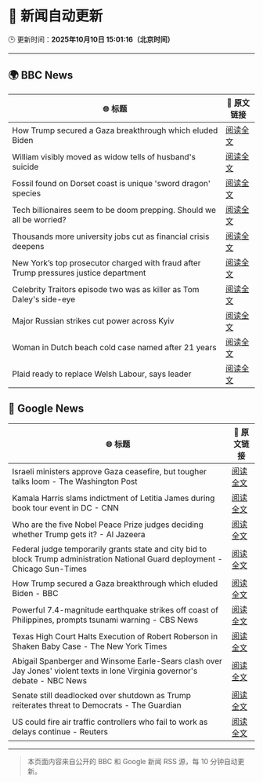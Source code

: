 # 🧠 新闻自动更新

🕒 更新时间：**2025年10月10日 15:01:16（北京时间）**

---

## 🌍 BBC News

| 🌐 标题 | 🔗 原文链接 |
|--------|-------------|
| How Trump secured a Gaza breakthrough which eluded Biden | [阅读全文](https://www.bbc.com/news/articles/cj3yke64vp6o?at_medium=RSS&at_campaign=rss) |
| William visibly moved as widow tells of husband's suicide | [阅读全文](https://www.bbc.com/news/articles/c2ej877g7w1o?at_medium=RSS&at_campaign=rss) |
| Fossil found on Dorset coast is unique 'sword dragon' species | [阅读全文](https://www.bbc.com/news/articles/cdjzvzzy0mxo?at_medium=RSS&at_campaign=rss) |
| Tech billionaires seem to be doom prepping. Should we all be worried? | [阅读全文](https://www.bbc.com/news/articles/cly17834524o?at_medium=RSS&at_campaign=rss) |
| Thousands more university jobs cut as financial crisis deepens | [阅读全文](https://www.bbc.com/news/articles/cp3ve5jegkvo?at_medium=RSS&at_campaign=rss) |
| New York’s top prosecutor charged with fraud after Trump pressures justice department | [阅读全文](https://www.bbc.com/news/articles/c4g9n4xj904o?at_medium=RSS&at_campaign=rss) |
| Celebrity Traitors episode two was as killer as Tom Daley's side-eye | [阅读全文](https://www.bbc.com/news/articles/c1edwzpdlx4o?at_medium=RSS&at_campaign=rss) |
| Major Russian strikes cut power across Kyiv | [阅读全文](https://www.bbc.com/news/articles/cvgq2vnxzlvo?at_medium=RSS&at_campaign=rss) |
| Woman in Dutch beach cold case named after 21 years | [阅读全文](https://www.bbc.com/news/articles/cpq5r9epd4qo?at_medium=RSS&at_campaign=rss) |
| Plaid ready to replace Welsh Labour, says leader | [阅读全文](https://www.bbc.com/news/articles/cewnv2xprzko?at_medium=RSS&at_campaign=rss) |

## 📰 Google News

| 🌐 标题 | 🔗 原文链接 |
|--------|-------------|
| Israeli ministers approve Gaza ceasefire, but tougher talks loom - The Washington Post | [阅读全文](https://news.google.com/rss/articles/CBMioAFBVV95cUxOU21kcndhd09vYnpTMlhqYkFfMmJaZTJFd19Zd3YzNlZHX1dleDI1VjNfWk1xUEtjbFpObDM5dFV5MDlpRVkxdXlCZ3pieUVkdjUteFV6eWtQU2pSZXdLNG9iN25fNUZVOVd1Szh0STdRa3hCQ1pYbnNnZ2RoOFdGb3Azb2NpNFdOSWJmVTFlQl9sWjdSZkFIcVRhak1qU25Y?oc=5) |
| Kamala Harris slams indictment of Letitia James during book tour event in DC - CNN | [阅读全文](https://news.google.com/rss/articles/CBMimgFBVV95cUxOTGxYajUxYmJIcXhMUTdOOG5oNHdlY0V1Vm5TWW82UXpIZjc2VGZHRmxYU2pPTGd2cVplUE4yNm5ibTJwTXFLSjNhdUMwRFRoLWZaTVBDelMtTk9hUkx1LVVmRHJldTFTYi1CWlBDaVhFNWNza0ZtZzNoWTZCVHVMd0tBTXU2N3RSSmFFc1FvRW1QS1F4Z3JYSmdB?oc=5) |
| Who are the five Nobel Peace Prize judges deciding whether Trump gets it? - Al Jazeera | [阅读全文](https://news.google.com/rss/articles/CBMitAFBVV95cUxOWUZlYjdhZXJLc2lpN3d6NDVBQmtrTDFscGI2ajd0NFZVQnZWNkw4TG1oSWZJenl5RExRZm92S081X0ZoYWl5cFBXZVRUSDR4dzE2VVZ0cFREU25WQUJvQUFYV0dWLXhOMWRDdk9oSERTQ2gxczY2UUg1TjdpazBrSFVjOVowMERZVHRPcWdHeHBfQmg0UGxUc05KQnVOeENGU0NWQ1dEaEptcXVvb1NteTJnS2_SAboBQVVfeXFMTUsxdmJDTjZnUDFudlN0cnNkdDJVbXFoLVNRMl94aElkNUxKOXJxM202eFdvWkdCUW5pcXhTcWZnVnFCR05jb2NSTS0yT1RvN2FuTjRnZEFqWGxWMXd4X21KUEFqOFVxS0xGX0dSZ0trOGp1X1BlSzZ3RnF4cEFMbHNWU2dhZW9yZlFuT1g2cV96TUI1SHNpel93UFJ6X2MxQklLeEhxOUVKaVlyUTBmbVA2NkZoMGZUN1l3?oc=5) |
| Federal judge temporarily grants state and city bid to block Trump administration National Guard deployment - Chicago Sun-Times | [阅读全文](https://news.google.com/rss/articles/CBMixAFBVV95cUxPRmVPUDMtTmxfZy1tYmE2VjZfNVZyU0NkWW84elVuX0JwcUZqaGJhWWE3b1gwbkVpMm5fUXRyblcxVXZxTjBscVd5Q3hEN1JxWjdBSWVCSUU5aFpEUFZNVU1pd3NjclZwR21xWUI5Wm1ab1c2VXBvdzRGbm1ueU9nU1pWQXJJUnJyN2VNOXFzY3FzYWg4N3AwWGx6QlVYbEVVaGlHRUhzR1haX284QjhGTTd2YkdNWV92LTNkUVlaZUZ1b1F2?oc=5) |
| How Trump secured a Gaza breakthrough which eluded Biden - BBC | [阅读全文](https://news.google.com/rss/articles/CBMiWkFVX3lxTFBndy0xLXZYMVIzVUx0ZVVXM1E0NlhoSk1ya3g0YVQ4QTRzdEZiaW1rMDB1eks0cVhZempaM3BjeDVsbV9oc3dKejlWZjJjNS1fNDVzNmU1cExUd9IBX0FVX3lxTFA3TWJ5Wm5mWTF3R2xHekVxa3VaN0JyWGU4Nm4yS2d5TzA5eTBZYWRzenRJaENxYXJrXzM3YUdWcnN6RkxNVmNuWlNMRjl5emE0WUp3ZWtLZWFnOE44WnlJ?oc=5) |
| Powerful 7.4-magnitude earthquake strikes off coast of Philippines, prompts tsunami warning - CBS News | [阅读全文](https://news.google.com/rss/articles/CBMimAFBVV95cUxQRzd0WWVCQUdWUUE5UFBCN2k3b3JUZFJrSldaUDFPSDFNS3dORnpuZUNoVXVaYjlwVzdzUUpTNDZwbTZQYUNWZ2E1THhpNG9raXZTTmFXa3dWWEd0c3VuM2xPczRKOThBeXlyeW9seVpCQklCb0kxWFZ6SmZYTHFHNG1tZ0lxMEh3eGViZWxWQkt0UE1GOVpzbdIBngFBVV95cUxOcjhHUzlBMTZ1WG9XaFFzYVhCUmpIU2h6a3FLQVl2SFJRLVlqdzc3VmltaHJJQTdLeG9DTWVackFFZGV4QkE4YmZvOWRJTDVPZDVLUzNQb19EN1JXcnVRTkh0aDlFTVdEdUlkaHJ6cDdQMFhCYkJCOUVZMlltank4YUFvLXN4NHFyR1pWX05hY0lBQmZhNUVwSHRVVDBRUQ?oc=5) |
| Texas High Court Halts Execution of Robert Roberson in Shaken Baby Case - The New York Times | [阅读全文](https://news.google.com/rss/articles/CBMiekFVX3lxTFA1NExyNmE3UGtSekVKdUotOGd2a1VUOEpBUE9jNG9WZm5kczZRM0tEdU54dHJKeThsOFQyTWY4LV82aGNxcWdEcW5aTWZmT1I5R1FhWVZTQ21KM1cxMEd3b3lIOW03Nkc1akNBWjJTaURieE5HUTA3QnVR?oc=5) |
| Abigail Spanberger and Winsome Earle-Sears clash over Jay Jones' violent texts in lone Virginia governor's debate - NBC News | [阅读全文](https://news.google.com/rss/articles/CBMitwFBVV95cUxONWE0MmZzVWttQTBiaGdZaEt3VlFNc3BxSEo0OVlscXkyaUlXaERfSmJkTzllVzVzQk1JX3hEdVlmQmpPOTJueXhwWlNFTUtabVJPTEt6c0h6RjdIX1Q2QTZ6cEhnelp5WmJYdVhDNFdBRUtCWmVxUkdSaF9qTHJKcGRIaHlHLTROaTJUTUo0OGxIQWcyNnhINUVVM2tIMzlfc0NGQkhvUHpUeDhCbTUxRUs0M3p6N1HSAVZBVV95cUxQTThfX0JzX1RfSUlPU3NLMHh1TFRseWpQdG85ZXljOGlqLU92ZVU1STVaTzNhcHNGTzYyTDd2QWtucFROWXBuUTIzd1pNdUxqMEpvVGhRUQ?oc=5) |
| Senate still deadlocked over shutdown as Trump reiterates threat to Democrats - The Guardian | [阅读全文](https://news.google.com/rss/articles/CBMiiwFBVV95cUxQZjdGRHR5U2h0aExiS0dOODFuUm5xeTVLWFpISHVjXzdvMTBxN1Baek5UdmtPbDZMVlYwYXlRcHhvb21nUkJhUWVhSTdkYm1QNjlZWXp5WnJ5NDdUQU1tS1JEY2l3TzRUck4wWlB3d2NvN3lzbzJabVI0U3lsOGcta3g1blRuTzFtRGpF?oc=5) |
| US could fire air traffic controllers who fail to work as delays continue - Reuters | [阅读全文](https://news.google.com/rss/articles/CBMiyAFBVV95cUxNdzlndGJDQTNjekYxbkF5Q21OQzRnWXdRRm5PN1FSNTBLRHNxZDZ0by02LWFYTDJCQk9VZGZSd0FqYTcyN2laT2tiVDJHOTRJbkNwRW9KMlkxVmgtbWhXQlVSaWJkRkxhQ01DTE9TSnpDNWNhZUppbE5iU2h3R3Z1OUVZVXB2SzBibjU5NFpXVUlMLW9BYWlXV3pzOEVjQjUzSmU4OXR6bV9LcU9VYmRwbm9LME92YWNkQTB0eFVjbF95ZHNmVUpnUw?oc=5) |

---
> 本页面内容来自公开的 BBC 和 Google 新闻 RSS 源，每 10 分钟自动更新。